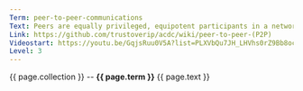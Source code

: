 ```yaml
---
Term: peer-to-peer-communications
Text: Peers are equally privileged, equipotent participants in a network
Link: https://github.com/trustoverip/acdc/wiki/peer-to-peer-(P2P)
Videostart: https://youtu.be/GqjsRuu0V5A?list=PLXVbQu7JH_LHVhs0rZ9Bb8ocyKlPljkaG&t=06m13s
Level: 3
---
```


{{ page.collection }} -- **{{ page.term }}**
   {{ page.text }} 
